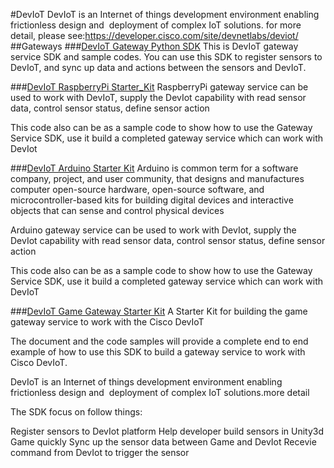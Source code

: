 #DevIoT
DevIoT is an Internet of things development environment enabling frictionless design and  deployment of complex IoT solutions.
for more detail, please see:https://developer.cisco.com/site/devnetlabs/deviot/
##Gateways
###[DevIoT Gateway Python SDK](https://github.com/tingxin/DevIoT_Python_SDK)
This is DevIoT gateway service SDK and sample codes. You can use this SDK to register sensors to DevIoT, and sync up data and actions between the sensors and DevIoT.

###[DevIoT RaspberryPi Starter_Kit](https://github.com/tingxin/DevIoT_RaspberryPi_Starter_Kit)
RaspberryPi gateway service can be used to work with DevIoT, supply the DevIot capability with read sensor data, control sensor status, define sensor action

This code also can be as a sample code to show how to use the Gateway Service SDK, use it build a completed gateway service which can work with DevIot

###[DevIoT Arduino Starter Kit](https://github.com/tingxin/DevIoT_Arduino_Starter_Kit)
Arduino is common term for a software company, project, and user community, that designs and manufactures computer open-source hardware, open-source software, and microcontroller-based kits for building digital devices and interactive objects that can sense and control physical devices

Arduino gateway service can be used to work with DevIot, supply the DevIot capability with read sensor data, control sensor status, define sensor action

This code also can be as a sample code to show how to use the Gateway Service SDK, use it build a completed gateway service which can work with DevIoT

###[DevIoT Game Gateway  Starter Kit](https://github.com/tingxin/DevIotCar)
A Starter Kit for building the game gateway service to work with the Cisco DevIoT

The document and the code samples will provide a complete end to end example of how to use this SDK to build a gateway service to work with Cisco DevIoT.

DevIoT is an Internet of things development environment enabling frictionless design and  deployment of complex IoT solutions.more detail

The SDK focus on follow things:

Register sensors to DevIot platform
Help developer build sensors in Unity3d Game quickly
Sync up the sensor data between Game and DevIot
Recevie command from DevIot to trigger the sensor
